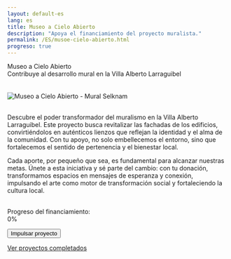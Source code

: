 ```yaml
---
layout: default-es
lang: es
title: Museo a Cielo Abierto
description: "Apoya el financiamiento del proyecto muralista."
permalink: /ES/musoe-cielo-abierto.html
progreso: true
---
```


<div class="titulo">Museo a Cielo Abierto</div>

<div class="subtitulo">Contribuye al desarrollo mural en la Villa Alberto Larraguibel</div>
<br><br>

<!-- Imagen principal (usa el estilo global de .imagen) -->
<div class="imagen">
  <img src="/assets/img/selknam-niñes-01-museo.jpg" alt="Museo a Cielo Abierto - Mural Selknam" loading="lazy">
</div>
<br>

<p class="parrafo">
  Descubre el poder transformador del muralismo en la Villa Alberto Larraguibel. Este proyecto busca revitalizar las fachadas de los edificios, convirtiéndolos en auténticos lienzos que reflejan la identidad y el alma de la comunidad. Con tu apoyo, no solo embellecemos el entorno, sino que fortalecemos el sentido de pertenencia y el bienestar local.
</p>
<p class="parrafo">
  Cada aporte, por pequeño que sea, es fundamental para alcanzar nuestras metas. Únete a esta iniciativa y sé parte del cambio: con tu donación, transformamos espacios en mensajes de esperanza y conexión, impulsando el arte como motor de transformación social y fortaleciendo la cultura local.
</p>

<br>

<!-- Contenedor de la barra de progreso -->
<div class="barra-progreso-container">
  <label>Progreso del financiamiento:</label>
  <div class="barra-progreso">
    <div class="barra-progreso-fill" id="progreso-barra">0%</div>
  </div>
</div>

<!-- Información adicional de progreso -->
<div class="progress-info">
  <p id="recaudado"></p>
  <p id="porcentaje-global"></p>
  <p id="porcentaje-unitario"></p>
</div>

<!-- Botón de donación -->
<form action="https://www.paypal.com/ncp/payment/GX4V3R9TEHJ5G" method="post" target="_blank">
  <input class="boton-donacion" type="submit" value="Impulsar proyecto" aria-label="Donar para el proyecto muralista">
</form>

<div class="enlace-container">
  <a href="/ES/en-construccion.html" class="enlace">Ver proyectos completados</a>
</div>
<br><br>
